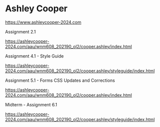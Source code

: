 # Ashley Cooper

https://www.ashleycooper-2024.com

Assignment 2.1

https://ashleycooper-2024.com/aau/wnm608_202190_ol2/cooper.ashley/index.html

Assignment 4.1 - Style Guide

https://ashleycooper-2024.com/aau/wnm608_202190_ol2/cooper.ashley/styleguide/index.html


Assignment 5.1 - Forms CSS Updates and Corrections

https://ashleycooper-2024.com/aau/wnm608_202190_ol2/cooper.ashley/index.html


Midterm - Assignment 6.1

https://ashleycooper-2024.com/aau/wnm608_202190_ol2/cooper.ashley/styleguide/index.html